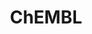 ---
bigquery: https://console.cloud.google.com/bigquery?p=patents-public-data&d=ebi_chembl&page=dataset
citation: '"The ChEMBL database in 2017." Anna Gaulton, Anne Hersey, Michał Nowotka,
  A Patrícia Bento, Jon Chambers, David Mendez, Prudence Mutowo, Francis Atkinson,
  Louisa J Bellis, Elena Cibrián-Uhalte, Mark Davies, Nathan Dedman, Anneli Karlsson,
  María Paula Magariños, John P Overington, George Papadatos, Ines Smit, Andrew R
  Leach Nucleic acids Research (2017) 45 (Database Issue), D945-D954'
contributors: European Bioinformatics Institute
cost: None
description: ChEMBL Data is a manually curated database of small molecules used in
  drug discovery, including information about existing patented drugs.
documentation: 'schema: https://www.ebi.ac.uk/chembl/db_schema


  '
last_edit: 04/12/2022, 05:21:46
location: https://console.cloud.google.com/marketplace/product/google_patents_public_datasets/chembl
maintained_by: EMBL-EBI, an outstation of European Molecular Biology Laboratory
related_publications: '

  ChEMBL: towards direct deposition of bioassay data.


  Mendez D, Gaulton A, Bento AP, Chambers J, De Veij M, Félix E, Magariños MP, Mosquera
  JF, Mutowo P, Nowotka M, Gordillo-Marañón M, Hunter F, Junco L, Mugumbate G, Rodriguez-Lopez
  M, Atkinson F, Bosc N, Radoux CJ, Segura-Cabrera A, Hersey A, Leach AR.


  — Nucleic Acids Res. 2019; 47(D1):D930-D940. doi: 10.1093/nar/gky1075

  '
schema_fields:
- first_in_class
- tissue_id
- full_mwt
- met_comment
- entity_id
- stem
- molsyn_id
- mw_freebase
- usan_year
- drug_substance_flag
- variant_id
- tid_fixed
- assay_cell_type
- full_molformula
- standard_inchi
- atc_code
- formulation_id
- organism
- site_name
- ddd_value
- level4
- max_phase
- assay_type
- pubmed_id
- published_type
- potential_duplicate
- chebi_par_id
- class_level
- usan_stem
- dosage_form
- short_name
- disease_efficacy
- bao_endpoint
- molecule_type
- drugind_id
- mechanism_comment
- curation_comment
- le
- journal
- warnref_id
- parameter_value
- predbind_id
- usan_stem_definition
- withdrawn_class
- sei
- src_short_name
- ad_type
- ddd_id
- synonyms
- ref_id
- mechanism_of_action
- l6
- log_id
- chembl_id
- year
- mutation
- name
- met_conversion
- acd_most_bpka
- company
- src_compound_id
- action_type
- published_value
- dosed_ingredient
- class_type
- standard_flag
- selectivity_comment
- submission_date
- applicant_full_name
- alogp
- indref_id
- version
- rtb
- indication_class
- l1
- ingredient
- usan_substem
- efo_term
- topical
- lle
- trade_name
- smarts
- src_description
- first_page
- heavy_atoms
- inorganic_flag
- target_mapping
- aidx
- prodrug
- caloha_id
- domain_type
- relationship
- mol_hrac_id
- confidence_score
- last_page
- assay_class_id
- hrac_class_id
- hbd
- targrel_id
- pathway_key
- qed_weighted
- ddd_admr
- hrac_code
- assay_tax_id
- patent_id
- mecref_id
- volume
- cell_source_tax_id
- protclasssyn_id
- ap_id
- molecular_mechanism
- db_source
- compound_name
- efo_id
- product_id
- assay_param_id
- approval_date
- nda_type
- standard_inchi_key
- domain_description
- relationship_desc
- cell_description
- src_assay_id
- sitecomp_id
- ddd_comment
- subgroup
- assay_tissue
- strength
- l5
- metabolite_record_id
- ridx
- frac_class_id
- doc_id
- innovator_company
- job_id
- level4_description
- l4
- updated_on
- warning_country
- acd_most_apka
- normal_range_max
- value
- pathway_id
- syn_type
- mec_id
- delist_flag
- homologue
- src_id
- actsm_id
- hba
- drug_record_id
- level5
- parent_id
- normal_range_min
- mc_target_name
- alert_id
- cx_most_apka
- orig_description
- warning_year
- mc_target_type
- cx_logd
- standard_units
- parent_molregno
- assay_source
- confidence
- standard_relation
- previous_company
- entity_type
- mc_tax_id
- idx
- activity_id
- num_lipinski_ro5_violations
- molecular_species
- cidx
- structure_type
- mc_target_accession
- research_stem
- component_id
- active_ingredient
- published_relation
- bto_id
- protein_class_id
- biocomp_id
- mesh_id
- creation_date
- warning_description
- alert_name
- stem_class
- rgid
- res_stem_id
- natural_product
- bao_format
- component_type
- metref_id
- substrate_record_id
- cx_logp
- doi
- mol_frac_id
- source
- level2_description
- as_id
- protein_class_desc
- site_id
- route
- cl_lincs_id
- mesh_heading
- warning_class
- standard_value
- assay_desc
- mc_organism
- major_class
- stat
- who_name
- parenteral
- mw_monoisotopic
- pchembl_value
- description
- assay_organism
- molfile
- assay_subcellular_fraction
- hba_lipinski
- level1
- component_synonym
- frac_code
- related_tid
- domain_name
- num_ro5_violations
- uberon_id
- irac_code
- downgraded
- black_box_warning
- assay_category
- bao_id
- definition
- relation
- l3
- enzyme_name
- level3_description
- assay_strain
- uo_units
- sequence
- oc_id
- cell_ontology_id
- enzyme_tid
- mol_irac_id
- acd_logd
- issue
- publication_number
- activity_comment
- comp_go_id
- comments
- source_domain_id
- psa
- warning_type
- level3
- withdrawn_year
- set_name
- target_desc
- acd_logp
- standard_upper_value
- chirality
- ref_type
- label
- l2
- authors
- status
- cell_source_tissue
- parent_type
- warning_id
- availability_type
- met_id
- withdrawn_reason
- compound_key
- go_id
- aromatic_rings
- patent_expire_date
- std_act_id
- cpd_str_alert_id
- max_phase_for_ind
- aspect
- tbl
- withdrawn_flag
- type
- path
- data_validity_comment
- result_flag
- target_type
- updated_by
- first_approval
- level2
- parameter_type
- patent_use_code
- qudt_units
- cx_most_bpka
- alert_set_id
- compd_id
- end_position
- oral
- ddd_units
- tid
- patent_no
- start_position
- cell_id
- activity_count
- text_value
- compsyn_id
- pref_name
- standard_text_value
- upper_value
- assay_test_type
- binding_site_comment
- therapeutic_flag
- cell_name
- cellosaurus_id
- num_alerts
- usan_stem_id
- standard_type
- record_id
- relationship_type
- active_molregno
- co_stem_id
- species_group_flag
- toid
- curated_by
- withdrawn_country
- title
- level1_description
- abstract
- prod_pat_id
- irac_class_id
- last_active
- published_units
- helm_notation
- ro3_pass
- smid
- protein_class_synonym
- doc_type
- molregno
- annotation
- sequence_md5sum
- ref_url
- isoform
- who_extra
- clo_id
- site_residues
- accession
- targcomp_id
- cell_source_organism
- parent_go_id
- mol_atc_id
- units
- canonical_smiles
- l7
- direct_interaction
- hbd_lipinski
- domain_id
- tax_id
- prediction_method
- ass_cls_map_id
- drug_product_flag
- priority
- comp_class_id
- polymer_flag
- country
- bei
- db_version
- assay_id
- l8
shortname: chembl
tags:
- biotechnology
- health
- chemical
- bioinformatics
- medical
terms_of_use: CC BY-SA 3.0
title: ChEMBL
uuid: e232a192-965c-4ec9-904c-155b6dfe56c5
---